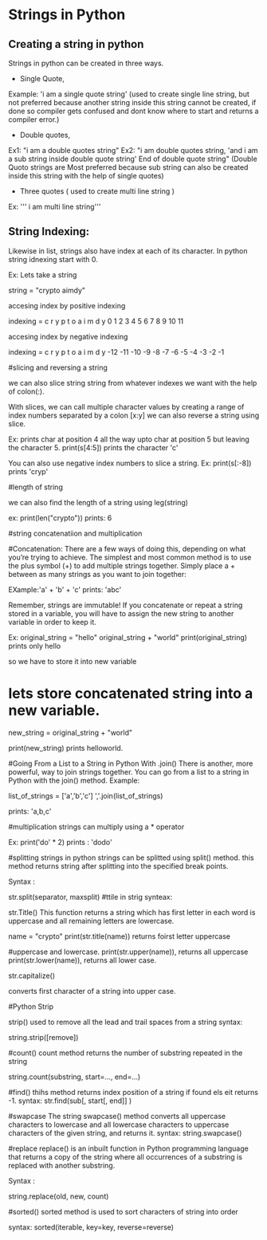 # Strings in Python 


## Creating a string in python

Strings in python can be created in three ways.
+ Single Quote,

 Example: 'i am a single quote string' (used to create single line string, but not preferred because another string inside this string cannot be created, if done so compiler gets confused and dont know where to start and returns a compiler error.)
 
+ Double quotes,

Ex1: "i am a double quotes string"
Ex2: "i am double quotes string, 'and i am a sub string inside double quote string' End of double quote string"
(Double Quoto strings are Most preferred because sub string can also be created inside this string with the help of single quotes)

+ Three quotes ( used to create multi line string )

Ex: ''' i am multi
     line 
    string'''


## String Indexing:

Likewise in list, strings also have index at each of its character. In python string idnexing start with 0.

Ex: Lets take a string

string = "crypto aimdy"

accesing index by positive indexing

indexing =  c r y p t o   a i m  d  y
            0 1 2 3 4 5 6 7 8 9 10 11

accesing index by negative indexing

indexing =  c   r   y   p   t   o       a   i  m  d  y
          -12 -11 -10  -9  -8  -7  -6  -5  -4 -3 -2 -1

#slicing and reversing a  string

we can also slice string string from whatever indexes we want with the help of colon(:).

With slices, we can call multiple character values by creating a range of index numbers separated by a colon [x:y]
we can also reverse a string using slice.

Ex: prints char at position 4 all the way upto char at position 5 but leaving the character 5.
print(s[4:5])
prints the character 'c'


You can also use negative index numbers to slice a string.
Ex: print(s[:-8])
prints 'cryp'

#length of string

we can also find the length of a string using leg(string)

ex: print(len("crypto"))
prints:  6

#string concatenatiion and multiplication

#Concatenation:
There are a few ways of doing this, depending on what you’re trying to achieve. The simplest and most common method is to use the plus symbol (+) to add multiple strings together. Simply place a + between as many strings as you want to join together:

EXample:'a' + 'b' + 'c'
prints:   'abc'

Remember, strings are immutable! If you concatenate or repeat a string stored in a variable, you will have to assign the new string to another variable in order to keep it.

Ex: original_string = "hello"
    original_string + "world"
print(original_string) prints only hello

so we have to store it into new variable
# lets store concatenated string into a new variable.
new_string = original_string + "world"

print(new_string) prints helloworld.

#Going From a List to a String in Python With .join()
There is another, more powerful, way to join strings together. You can go from a list to a string in Python with the join() method.
Example:

list_of_strings = ['a','b','c']
','.join(list_of_strings)

prints: 'a,b,c'

#multiplication
strings can multiply using a * operator

Ex:        print('do' * 2)
prints : 'dodo'

#splitting strings
in python strings can be splitted using split() method. this method returns string after splitting into the specified break points.

Syntax :

str.split(separator, maxsplit)
#ttile in strig
synteax:

str.Title()
This function returns a string which 
has first letter in each word is uppercase and all 
remaining letters are lowercase. 


name = "crypto"
print(str.title(name))
returns foirst letter uppercase


#uppercase and lowercase.
print(str.upper(name)), returns all uppercase
print(str.lower(name)), returns all lower case.

str.capitalize()

converts first character of a string into upper case.

#Python Strip

strip()
used to remove all the lead and trail spaces from a string
syntax:

string.strip([remove])


#count()
count method returns the number of substring repeated in the string

string.count(substring, start=..., end=...)

#find()
thihs method returns index position of a string if found els eit returns -1.
syntax:
str.find(sub[, start[, end]] )

#swapcase
The string swapcase() method converts all uppercase characters to lowercase and all lowercase characters to uppercase characters of the given string, and returns it.
syntax:
string.swapcase()

#replace
replace() is an inbuilt function in Python programming language that returns a copy of the string where all occurrences of a substring is replaced with another substring.

Syntax :

string.replace(old, new, count)

#sorted()
sorted method is used to sort characters of string into order

syntax: 
sorted(iterable, key=key, reverse=reverse)
 






